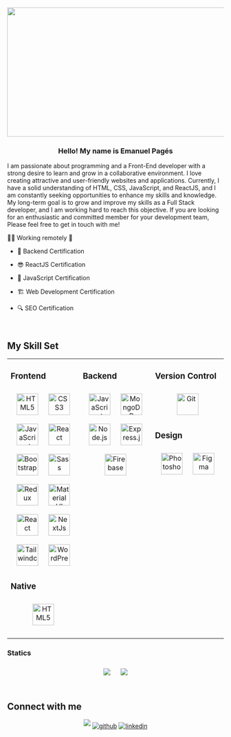 <div align="center" style="margin-top: 100px;">
<img src="https://i.ibb.co/4mTyW7j/Front-End-Developer.png" align="center" height="300" width="900" />
</div>  


### <div align="center">Hello! My name is Emanuel Pagés
I am passionate about programming and a Front-End developer with a strong desire to learn and grow in a collaborative environment. I love creating attractive and user-friendly websites and applications. Currently, I have a solid understanding of HTML, CSS, JavaScript, and ReactJS, and I am constantly seeking opportunities to enhance my skills and knowledge. My long-term goal is to grow and improve my skills as a Full Stack developer, and I am working hard to reach this objective. If you are looking for an enthusiastic and committed member for your development team, Please feel free to get in touch with me!

👨‍💻 Working remotely 🚀</div>  


- 🔌 Backend Certification
  

- 😎 ReactJS Certification 
  

- 💪 JavaScript Certification  


- 🏗️ Web Development Certification


- 🔍 SEO Certification
  

<br/>  



## My Skill Set  



<table><tr><td valign="top" width="33%">



### Frontend  
<div align="center">  
<a href="https://en.wikipedia.org/wiki/HTML5" target="_blank"><img style="margin: 10px" src="https://profilinator.rishav.dev/skills-assets/html5-original-wordmark.svg" alt="HTML5" height="50" /></a>
<a href="https://www.w3schools.com/css/" target="_blank"><img style="margin: 10px" src="https://profilinator.rishav.dev/skills-assets/css3-original-wordmark.svg" alt="CSS3" height="50" /></a>
<a href="https://www.javascript.com/" target="_blank"><img style="margin: 10px" src="https://profilinator.rishav.dev/skills-assets/javascript-original.svg" alt="JavaScript" height="50" /></a>
<a href="https://reactjs.org/" target="_blank"><img style="margin: 10px" src="https://profilinator.rishav.dev/skills-assets/react-original-wordmark.svg" alt="React" height="50" /></a>  
<a href="https://getbootstrap.com/docs/3.4/javascript/" target="_blank"><img style="margin: 10px" src="https://profilinator.rishav.dev/skills-assets/bootstrap-plain.svg" alt="Bootstrap" height="50" /></a>
<a href="https://sass-lang.com/" target="_blank"><img style="margin: 10px" src="https://profilinator.rishav.dev/skills-assets/sass-original.svg" alt="Sass" height="50" /></a>
<a href="https://redux.js.org/" target="_blank"><img style="margin: 10px" src="https://profilinator.rishav.dev/skills-assets/redux-original.svg" alt="Redux" height="50" /></a>
<a href="https://mui.com/" target="_blank"><img style="margin: 10px" src="https://profilinator.rishav.dev/skills-assets/mui.png" alt="Material UI" height="50" /></a>  
<a href="https://www.framer.com/motion/" target="_blank"><img style="margin: 10px" src="https://avatars.githubusercontent.com/u/42876?v=4&s=160" alt="React" height="50" /></a>
<a href="https://nextjs.org/" target="_blank"><img style="margin: 10px" src="https://profilinator.rishav.dev/skills-assets/nextjs.png" alt="NextJs" height="50" /></a>
<a href="https://tailwindcss.com/" target="_blank"><img style="margin: 10px" src="https://profilinator.rishav.dev/skills-assets/tailwindcss.svg" alt="Tailwindcss" height="50" /></a>
<a href="https://wordpress.com/" target="_blank"><img style="margin: 10px" src="https://profilinator.rishav.dev/skills-assets/wordpress.png" alt="WordPress" height="50" /></a>
 </div>

 ### Native  
<div align="center">  
  
<a href="https://en.wikipedia.org/wiki/HTML5" target="_blank"><img style="margin: 10px" src="https://raw.githubusercontent.com/kristerkari/react-native-svg-transformer/HEAD/images/react-native-logo.png" alt="HTML5" height="50" /></a>
 </div>

</td><td valign="top" width="33%">



### Backend  
<div align="center">  
<a href="https://www.javascript.com/" target="_blank"><img style="margin: 10px" src="https://profilinator.rishav.dev/skills-assets/javascript-original.svg" alt="JavaScript" height="50" /></a>  
<a href="https://www.mongodb.com/" target="_blank"><img style="margin: 10px" src="https://profilinator.rishav.dev/skills-assets/mongodb-original-wordmark.svg" alt="MongoDB" height="50" /></a>  
<a href="https://nodejs.org/" target="_blank"><img style="margin: 10px" src="https://profilinator.rishav.dev/skills-assets/nodejs-original-wordmark.svg" alt="Node.js" height="50" /></a>  
<a href="https://expressjs.com/" target="_blank"><img style="margin: 10px" src="https://profilinator.rishav.dev/skills-assets/express-original-wordmark.svg" alt="Express.js" height="50" /></a> 
<a href="https://firebase.google.com/" target="_blank"><img style="margin: 10px" src="https://profilinator.rishav.dev/skills-assets/firebase.png" alt="Firebase" height="50" /></a>  
</div>

</td><td valign="top" width="33%">



### Version Control  
<div align="center">  
<a href="https://github.com/" target="_blank"><img style="margin: 10px" src="https://profilinator.rishav.dev/skills-assets/git-scm-icon.svg" alt="Git" height="50" /></a>  
</div>

### Design  
<div align="center">  
<a href="https://www.adobe.com/in/products/photoshop.html" target="_blank"><img style="margin: 10px" src="https://profilinator.rishav.dev/skills-assets/photoshop-plain.svg" alt="Photoshop" height="50" /></a>
<a href="https://www.figma.com/" target="_blank"><img style="margin: 10px" src="https://profilinator.rishav.dev/skills-assets/figma-icon.svg" alt="Figma" height="50" /></a>  
</div>

</td></tr></table>  

 
### Statics  
<div align="center">  
<img href="https://github.com/" target="_blank"><img style="margin: 10px" src="https://github-readme-stats.vercel.app/api?username=emanuelpps"/></img>  
<img href="https://github.com/" target="_blank"><img style="margin: 10px" src="https://github-readme-stats.vercel.app/api/top-langs/?username=emanuelpps&layout=compact"/></img>
</div>

<br/> 

## Connect with me  
<div align="center">
  <a href="https://emanuelpps.github.io/" target="_blank">
<img src=https://img.shields.io/badge/Portfolio-%23000000.svg?style=for-the-badge&logo=firefox&logoColor=#FF7139 style="margin-bottom: 5px;" /></a>
<a href="https://github.com/emanuelpps?tab=repositories" target="_blank">
<img src=https://img.shields.io/badge/github-%2324292e.svg?&style=for-the-badge&logo=github&logoColor=white alt=github style="margin-bottom: 5px;" /></a>
<a href="https://linkedin.com/in/emanuel-ps" target="_blank">
<img src=https://img.shields.io/badge/linkedin-%231E77B5.svg?&style=for-the-badge&logo=linkedin&logoColor=white alt=linkedin style="margin-bottom: 5px;" /></a>  
</div> 

  

<br/>  
 

<br/>  

  

<br/>  

  

<br/>  

  

<br/>  

  

<br/>  


<br />
